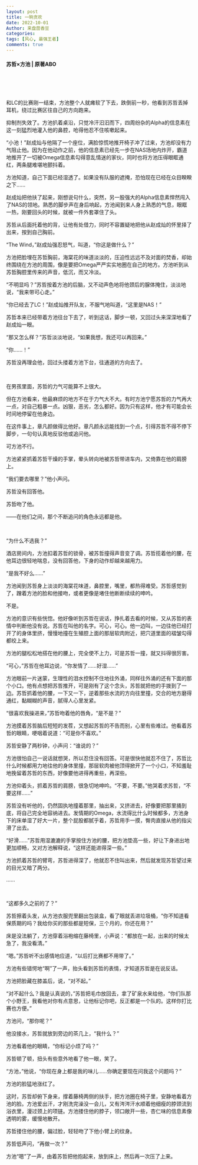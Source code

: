 ```yaml
---
layout: post
title: 一晌贪欢
date: 2022-10-01
Author: 来盘茴香豆
categories: 
tags: [风心, 最强王者]
comments: true
--- 
```


#### 苏哲×方池 | 原著ABO


<br/><br/><br/>


和LC的比赛刚一结束，方池整个人就瘫软了下去，跌倒前一秒，他看到苏哲丢掉耳机，绕过比赛区往自己的方向跑来。

抑制剂失效了。方池扒着桌沿，只觉冷汗汩汩而下，四周纷杂的Alpha的信息素在这一刻猛烈地灌入他的鼻腔，呛得他忍不住咳嗽起来。

“小池！”赵成灿与他隔了一个座位，满脸惊慌地推开椅子冲了过来，方池却没有力气阻止他。因为在他动作之前，他的信息素已经先一步在NAS场地内炸开，霸道地推开了一切被Omega信息素勾得意乱情迷的家伙，同时也将方池压得眼眶通红，两条腿难堪地颤抖着。

方池知道，自己下面已经湿透了。如果没有队服的遮掩，恐怕现在已经在众目睽睽之下……

赵成灿把他扶了起来，刚想说句什么，突然，另一股强大的Alpha信息素悍然闯入了NAS的领地。熟悉的脚步声在身后响起，方池闻到来人身上熟悉的气息，眼眶一热，刚要回头的时候，就被一件外套罩住了头。

苏哲从后面托着他的背，让他有处借力，同时不容置疑地把他从赵成灿的怀里择了出来，按到自己胸前。

“The Wind，”赵成灿强忍怒气，叫道，“你这是做什么？”

方池把脸埋在苏哲胸前，海棠花的味道淡淡的，压迫性远远不及对面的焚香，却始终围绕在方池的周围，像是要把Omega严严实实地圈在自己的地方。方池听到从苏哲胸腔里传来的声音，低沉，而又冷淡。

“不明显吗？”苏哲按着方池的后脑，又不动声色地将他颈后的腺体掩住，淡淡地说，“我来带可心走。”

“你已经去了LC！”赵成灿推开队友，不服气地叫道，“这里是NAS！”

苏哲本来已经带着方池往台下去了，听到这话，脚步一顿，又回过头来深深地看了赵成灿一眼。

“那又怎么样？”苏哲淡淡地说，“如果我想，我还可以再回来。”

“你……！”

苏哲没再理会他，回过头搂着方池下台，往通道的方向去了。

<br/>

在男孩里面，苏哲的力气可能算不上很大。

但在方池看来，他最麻烦的地方不在于力气大不大。有时方池宁愿苏哲的力气再大一点，对自己粗暴一点。凶狠，恶劣，怎么都好。因为只有这样，他才有可能会长时间地停留在他身边。

在这件事上，章凡颜做得比他好。章凡颜永远能找到一个点，引得苏哲不得不停下脚步，一句句认真地反驳他或追问他。

可方池不行。

方池紧紧抓着苏哲干燥的手掌，晕头转向地被苏哲带进车内，又倚靠在他的肩膀上。

“我们要去哪里？”他小声问。

苏哲没有回答他。

苏哲吻了他。

——在他们之间，那个不断追问的角色永远都是他。

<br/>

“为什么不选我？”

酒店房间内，方池扣着苏哲的锁骨，被苏哲撞得声音变了调。苏哲揽着他的腰，在他耳边很轻地喘息，没有回答他，下身的动作却越来越用力。

“是我不好么……”

方池闻到苏哲身上淡淡的海棠花味道，鼻腔里，嘴里，都热得难受。苏哲感觉到了，蹭着方池的脸和他接吻，或者更像是堵住他断断续续的呻吟。

不是。

方池的意识有些恍惚。他好像听到苏哲在说话，挣扎着去看的时候，又从苏哲的表情中判断他没有说。苏哲在叫他的名字。可心，可心。他一边叫，一边往他已经打开了的身体里挤，慢慢地撞在生殖腔上面的那层软肉附近，把穴道里面的褶皱勾得都绞上来。

方池的腿松松地搭在他的腰上，完全使不上力，可是苏哲一撞，就又抖得很厉害。

“可心，”苏哲在他耳边说，“你发情了……好湿……”

方池眼前一片迷蒙，生理性的泪水控制不住地往外涌，同样往外涌的还有下面的那个小口。他有点想把苏哲推开，可是刚有了这个念头，苏哲就把他的手拨到了一边。苏哲抓着他的腰，一下又一下，逆着那些水流的方向往里撞，交合的地方磨得通红，黏糊糊的声音，腻得人心里发紧。

“很喜欢我操进来，”苏哲吻着他的唇角，“是不是？”

方池摸着苏哲脑后短短的发茬，又想起苏哲的不告而别，心里有些难过。他看着苏哲的眼睛，哽咽着说道：“可是你不喜欢。”

苏哲安静了两秒钟，小声问：“谁说的？”

方池很怕自己一说话就想哭，所以忍住没有回答。可是很快他就忍不住了，苏哲比什么时候都用力地往他的身体里撞，那层软肉被他顶得掀开了一个小口，不知羞耻地挽留着苏哲的东西，好像要他进得再重些，再深些。

方池仰着头，抓着苏哲的肩膀，很急切地呻吟。“不要，不要。”他哭着求苏哲，“不要这样……”

苏哲没有听他的，仍然固执地撞着那里，抽出来，又挤进去，好像要把那里捅到底，将自己完全地容纳进去。发情期的Omega，水流得比什么时候都多，方池身下的床单湿了好大一片，整个屁股都腻乎着，苏哲用手一摸，臀肉直接从他的指尖滑了出去。

“好滑……”苏哲用湿漉漉的手掌按住方池的腰，把方池垫高一些，好让下身进出地更加顺畅，又对方池解释说，“这样还能进得深一些。”

方池抓着苏哲的臂弯，苏哲进得深了，他就忍不住叫出来，然后就发现苏哲望过来的目光又暗了两分。

……

<br/>

“这都多久之前的了？”

苏哲擦着头发，从方池衣服兜里翻出包装盒，看了眼就丢进垃圾桶，“你不知道看保质期的吗？我给你买的那些都是短保，三个月的，你还在用？”

床是没法躺了，方池穿着浴袍缩在藤椅里，小声说：“都放在一起，出来的时候太急了，我没看清。”

“嗯。”苏哲听不出感情地应道，“以后打比赛都不用带了。”

方池有些错愕地“啊”了一声，抬头看到苏哲的表情，才知道苏哲是在说反话。

方池把脸藏在膝盖后，说，“对不起。”

“对不起什么？我是认真说的，”苏哲把毛巾放回去，拿了矿泉水来给他，“你们队那个小野王，我看他对你有点意思，让他标记你吧，反正都是一个队的。这样你打比赛也方便。”

方池问，“那你呢？”

他没接水，苏哲就放到旁边的茶几上，“我什么？”

方池看着他的眼睛，“你标记小烦了吗？”

苏哲顿了顿，扭头有些意外地看了他一眼，笑了。

“方池，”他说，“你现在身上都是我的味儿……你确定要现在问我这个问题吗？”

方池的脸猛地涨红了。

这时，苏哲却俯下身来，撑着藤椅两侧的扶手，把方池圈在椅子里，安静地看着方池的脸。方池爱出汗，才刚洗完澡没一会儿，又有涔涔汗水顺着他细瘦的脖颈流到浴衣里，漫过颈上的项链。方池搂住他的脖子，领口敞开一些，杏仁味的信息素像透明的雾，缓慢地散开。

苏哲搂住他的腰，偏过脸，轻轻吻了下他小臂上的纹身。

苏哲低声问，“再做一次？”

方池“嗯”了一声，由着苏哲把他抱起来，放到床上，然后再一次压了上来。

<br/><br/><br/>



